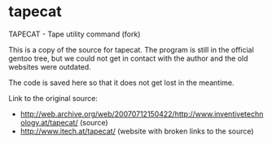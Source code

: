 # tapecat
TAPECAT - Tape utility command (fork)

This is a copy of the source for tapecat.
The program is still in the official gentoo tree,
but we could not get in contact with the author and 
the old websites were outdated.

The code is saved here so that it does not get lost
in the meantime. 

Link to the original source:

* http://web.archive.org/web/20070712150422/http://www.inventivetechnology.at/tapecat/ (source)
* http://www.itech.at/tapecat/ (website with broken links to the source)
